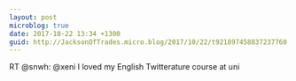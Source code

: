 ```yaml
---
layout: post
microblog: true
date: 2017-10-22 13:34 +1300
guid: http://JacksonOfTrades.micro.blog/2017/10/22/t921897458837237760.html
---
```

RT @snwh: @xeni I loved my English Twitterature course at uni
